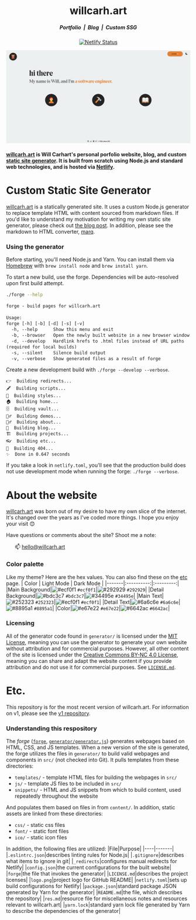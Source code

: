 <h1 align="center">willcarh.art</h1>
<h5 align="center">Portfolio &nbsp;|&nbsp; Blog &nbsp;|&nbsp; Custom SSG</h5>
<p align="center">
  <a href="https://app.netlify.com/sites/willcarhart/deploys" target="_blank">
    <img src="https://api.netlify.com/api/v1/badges/76e0da51-2ff8-4145-a11f-96cb27e862e9/deploy-status" alt="Netlify Status" />
  </a>
</p>
<p align="center"><img alt="willcarh.art logo" src="logo.png" /></p>

#### [willcarh.art](https://willcarh.art) is Will Carhart's personal porfolio website, blog, and custom [static site generator](https://www.netlify.com/blog/2020/04/14/what-is-a-static-site-generator-and-3-ways-to-find-the-best-one/). It is built from scratch using Node.js and standard web technologies, and is hosted via [Netlify](https://netlify.com).

# Custom Static Site Generator
[willcarh.art](https://willcarh.art) is a statically generated site. It uses a custom Node.js generator to replace template HTML with content sourced from markdown files. If you'd like to understand my motivation for writing my own static site generator, please check out [the blog post](https://willcarh.art/blog/why-i-wrote-my-own-static-site-generator). In addition, please see the markdown to HTML converter, [marq](https://github.com/wcarhart/marq).

### Using the generator
Before starting, you'll need Node.js and Yarn. You can install them via [Homebrew](https://brew.sh/) with `brew install node` and `brew install yarn`.

To start a new build, use the forge. Dependencies will be auto-resolved upon first build attempt.
```bash
./forge --help
```
```
forge - build pages for willcarh.art

Usage:
forge [-h] [-b] [-d] [-s] [-v]
  -h, --help      Show this menu and exit
  -b, --browser   Open the newly built website in a new browser window
  -d, --develop   Hardlink hrefs to .html files instead of URL paths (required for local builds)
  -s, --silent    Silence build output
  -v, --verbose   Show generated files as a result of forge
```
Create a new development build with `./forge --develop --verbose`.
```
👉  Building redirects...
🖋  Building scripts...
💄  Building styles...
🏠  Building home...
🗄  Building vault...
🏃‍♂️  Building demos...
💁‍♂️  Building about...
📖  Building blog...
🏗  Building projects...
👓  Building etc...
🤬  Building 404...
✨  Done in 0.647 seconds
```
If you take a look in `netlify.toml`, you'll see that the production build does not use development mode when running the forge: `./forge --verbose`.

# About the website
[willcarh.art](https://willcarh.art) was born out of my desire to have my own slice of the internet. It's changed over the years as I've coded more things. I hope you enjoy your visit 😊

Have questions or comments about the site? Shoot me a note:

&nbsp;&nbsp;&nbsp;&nbsp;&nbsp;&nbsp;📫 hello@willcarh.art

### Color palette
Like my theme? Here are the hex values. You can also find these on the [etc](https://willcarh.art/etc) page.
| Color | Light Mode | Dark Mode |
|-------|:----------:|:---------:|
|Main Background|![#ecf0f1](https://via.placeholder.com/10/ecf0f1?text=+) `#ecf0f1`|![#292929](https://via.placeholder.com/10/292929?text=+) `#292929`|
|Detail Background|![#bdc3c7](https://via.placeholder.com/10/bdc3c7?text=+) `#bdc3c7`|![#34495e](https://via.placeholder.com/10/34495e?text=+) `#34495e`|
|Main Text|![#252323](https://via.placeholder.com/10/252323?text=+) `#252323`|![#ecf0f1](https://via.placeholder.com/10/ecf0f1?text=+) `#ecf0f1`|
|Detail Text|![#6a6c6e](https://via.placeholder.com/10/6a6c6e?text=+) `#6a6c6e`|![#8895a1](https://via.placeholder.com/10/8895a1?text=+) `#8895a1`|
|Color|![#e67e22](https://via.placeholder.com/10/e67e22?text=+) `#e67e22`|![#6642ac](https://via.placeholder.com/10/6642ac?text=+) `#6642ac`|

### Licensing
All of the generator code found in `generator/` is licensed under the [MIT License](https://choosealicense.com/licenses/mit/), meaning you can use the generator to generate your own website without attribution and for commercial purposes. However, all other content of the site is licensed under the [Creative Commons BY-NC 4.0 License](https://creativecommons.org/licenses/by-nc/4.0/), meaning you can share and adapt the website content if you provide attribution and do not use it for commercial purposes. See [`LICENSE.md`](LICENSE.md).

# Etc.
This repository is for the most recent version of willcarh.art. For information on v1, please see the [v1 repository](https://github.com/wcarhart/willcarh.art-v1).

### Understanding this respository
The _forge_ ([`forge`](https://github.com/wcarhart/willcarh.art/blob/master/forge), [`generator/generator.js`](https://github.com/wcarhart/willcarh.art/blob/master/generator/generator.js)) generates webpages based on HTML, CSS, and JS templates. When a new version of the site is generated, the forge utilizes the files in `generator/` to build valid webpages and components in `src/` (not checked into Git). It pulls templates from these directories:
* `templates/` - template HTML files for building the webpages in `src/`
* `js/` - template JS files to be included in `src/`
* `snippets/` - HTML and JS snippets from which to build content, used repeatedly throughout the website

And populates them based on files in from `content/`. In addition, static assets are linked from these directories:
* `css/` - static css files
* `font/` - static font files
* `ico/` - static icon files

In addition, the following files are utilized:
|File|Purpose|
|----|-------|
|`.eslintrc.json`|describes linting rules for Node.js|
|`.gitignore`|describes what items to ignore in git|
|`_redirects`|configures manual redirects for Netlify|
|`config.json`|the current configurations for the built website|
|`forge`|the file that invokes the generator|
|`LICENSE.md`|describes the project licenses|
|`logo.png`|project logo for GitHub README|
|`netlify.toml`|sets up build configurations for Netlify|
|`package.json`|standard package JSON generated by Yarn for the generator|
|`README.md`|the file, which describes the repository|
|`res.md`|resource file for miscellaneous notes and resources relevant to willcarh.art|
|`yarn.lock`|standard yarn lock file generated by Yarn to describe the dependencies of the generator|
